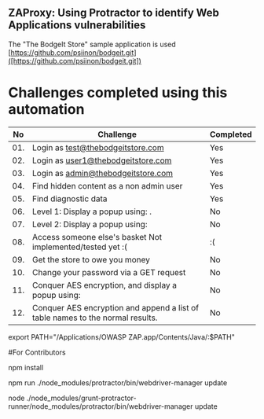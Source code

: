 ## ZAProxy: Using Protractor to identify Web Applications vulnerabilities

The "The BodgeIt Store" sample application is used [https://github.com/psiinon/bodgeit.git]([https://github.com/psiinon/bodgeit.git])

# Challenges completed using this automation

|No   |    Challenge                                                                                    |  Completed    |
|-----|-------------------------------------------------------------------------------------------------|---------------|
|01.  |    Login as test@thebodgeitstore.com 	                                                        | Yes            |
|02.  |    Login as user1@thebodgeitstore.com 	                                                        | Yes            |
|03.  |    Login as admin@thebodgeitstore.com 	                                                        | Yes            |
|04.  |    Find hidden content as a non admin user 	                                                    | Yes            |
|05.  |    Find diagnostic data 	                                                                    | Yes            |
|06.  |    Level 1: Display a popup using: <script>alert("XSS")</script>.                               | No            |
|07.  |    Level 2: Display a popup using: <script>alert("XSS")</script>                                | No            |
|08.  |    Access someone else's basket 	Not implemented/tested yet :(                               | :(            |
|09.  |    Get the store to owe you money 	                                                            | No            |
|10.  |    Change your password via a GET request 	                                                    | No            |
|11.  |    Conquer AES encryption, and display a popup using: <script>alert("H@cked A3S")</script> 	    | No            |
|12.  |    Conquer AES encryption and append a list of table names to the normal results.               | No            |



export PATH="/Applications/OWASP ZAP.app/Contents/Java/:$PATH"

#For Contributors

npm install

npm run ./node_modules/protractor/bin/webdriver-manager update

node ./node_modules/grunt-protractor-runner/node_modules/protractor/bin/webdriver-manager update